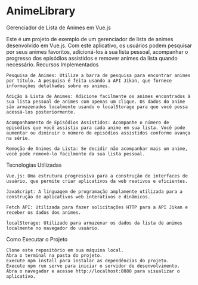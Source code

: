 # AnimeLibrary
 
 Gerenciador de Lista de Animes em Vue.js

Este é um projeto de exemplo de um gerenciador de lista de animes desenvolvido em Vue.js. Com este aplicativo, os usuários podem pesquisar por seus animes favoritos, adicioná-los à sua lista pessoal, acompanhar o progresso dos episódios assistidos e remover animes da lista quando necessário.
Recursos Implementados

    Pesquisa de Animes: Utilize a barra de pesquisa para encontrar animes por título. A pesquisa é feita usando a API Jikan, que fornece informações detalhadas sobre os animes.

    Adição à Lista de Animes: Adicione facilmente os animes encontrados à sua lista pessoal de animes com apenas um clique. Os dados do anime são armazenados localmente usando o localStorage para que você possa acessá-los posteriormente.

    Acompanhamento de Episódios Assistidos: Acompanhe o número de episódios que você assistiu para cada anime em sua lista. Você pode aumentar ou diminuir o número de episódios assistidos conforme avança na série.

    Remoção de Animes da Lista: Se decidir não acompanhar mais um anime, você pode removê-lo facilmente da sua lista pessoal.

Tecnologias Utilizadas

    Vue.js: Uma estrutura progressiva para a construção de interfaces de usuário, que permite criar aplicativos da web reativos e eficientes.

    JavaScript: A linguagem de programação amplamente utilizada para a construção de aplicativos web interativos e dinâmicos.

    Fetch API: Utilizada para fazer solicitações HTTP para a API Jikan e receber os dados dos animes.

    localStorage: Utilizado para armazenar os dados da lista de animes localmente no navegador do usuário.

Como Executar o Projeto

    Clone este repositório em sua máquina local.
    Abra o terminal na pasta do projeto.
    Execute npm install para instalar as dependências do projeto.
    Execute npm run serve para iniciar o servidor de desenvolvimento.
    Abra o navegador e acesse http://localhost:8080 para visualizar o aplicativo.
